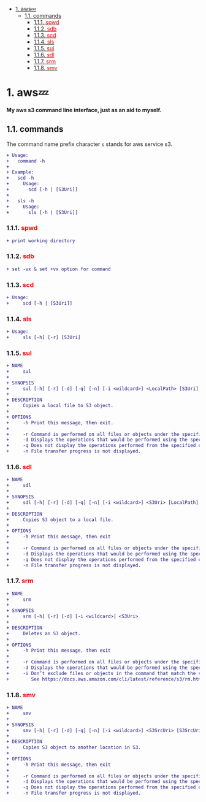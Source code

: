 - [1. aws:zzz:](#1-awszzz)
  - [1.1. commands](#11-commands)
    - [1.1.1. <font color=red>spwd</font>](#111-font-colorredspwdfont)
    - [1.1.2. <font color=red>sdb</font>](#112-font-colorredsdbfont)
    - [1.1.3. <font color=red>scd</font>](#113-font-colorredscdfont)
    - [1.1.4. <font color=red>sls</font>](#114-font-colorredslsfont)
    - [1.1.5. <font color=red>sul</font>](#115-font-colorredsulfont)
    - [1.1.6. <font color=red>sdl</font>](#116-font-colorredsdlfont)
    - [1.1.7. <font color=red>srm</font>](#117-font-colorredsrmfont)
    - [1.1.8. <font color=red>smv</font>](#118-font-colorredsmvfont)

# 1. aws:zzz:

**My aws s3 command line interface, just as an aid to myself.**



## 1.1. commands

The command name prefix character `s` stands for aws service s3.

```diff
+ Usage:
+   command -h
+
+ Example:
+   scd -h
+     Usage:
+       scd [-h | [S3Uri]]
+
+   sls -h
+     Usage:
+       sls [-h | [S3Uri]]
```



### 1.1.1. <font color=red>spwd</font>

```diff
+ print working directory
```



### 1.1.2. <font color=red>sdb</font>

```diff
+ set -vx & set +vx option for command
```



### 1.1.3. <font color=red>scd</font>

```diff
+ Usage:
+     scd [-h | [S3Uri]]
```

### 1.1.4. <font color=red>sls</font>

```diff
+ Usage:
+     sls [-h] [-r] [S3Uri]
```



### 1.1.5. <font color=red>sul</font>

```diff
+ NAME
+     sul
+ 
+ SYNOPSIS
+     sul [-h] [-r] [-d] [-q] [-n] [-i <wildcard>] <LocalPath> [S3Uri]
+ 
+ DESCRIPTION
+     Copies a local file to S3 object.
+ 
+ OPTIONS
+     -h Print this message, then exit.
+ 
+     -r Command is performed on all files or objects under the specified directory or prefix.
+     -d Displays the operations that would be performed using the specified command without actually running them.
+     -q Does not display the operations performed from the specified command.
+     -n File transfer progress is not displayed.
```



### 1.1.6. <font color=red>sdl</font>

```diff
+ NAME
+     sdl
+ 
+ SYNOPSIS
+     sdl [-h] [-r] [-d] [-q] [-n] [-i <wildcard>] <S3Uri> [LocalPath]
+ 
+ DESCRIPTION
+     Copies S3 object to a local file.
+ 
+ OPTIONS
+     -h Print this message, then exit
+ 
+     -r Command is performed on all files or objects under the specified directory or prefix.
+     -d Displays the operations that would be performed using the specified command without actually running them.
+     -q Does not display the operations performed from the specified command.
+     -n File transfer progress is not displayed.
```



### 1.1.7. <font color=red>srm</font>

```diff
+ NAME
+     srm
+ 
+ SYNOPSIS
+     srm [-h] [-r] [-d] [-i <wildcard>] <S3Uri>
+ 
+ DESCRIPTION
+     Deletes an S3 object.
+ 
+ OPTIONS
+     -h Print this message, then exit
+ 
+     -r Command is performed on all files or objects under the specified directory or prefix.
+     -d Displays the operations that would be performed using the specified command without actually running them.
+     -i Don’t exclude files or objects in the command that match the specified pattern.
+        See https://docs.aws.amazon.com/cli/latest/reference/s3/rm.html
```



### 1.1.8. <font color=red>smv</font>

```diff
+ NAME
+     smv
+ 
+ SYNOPSIS
+     smv [-h] [-r] [-d] [-q] [-n] [-i <wildcard>] <S3SrcUri> [S3SrcUri]
+ 
+ DESCRIPTION
+     Copies S3 object to another location in S3.
+ 
+ OPTIONS
+     -h Print this message, then exit
+ 
+     -r Command is performed on all files or objects under the specified directory or prefix.
+     -d Displays the operations that would be performed using the specified command without actually running them.
+     -q Does not display the operations performed from the specified command.
+     -n File transfer progress is not displayed.
```

